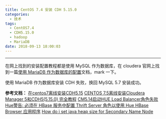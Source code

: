 ```yaml
---
title: CentOS 7.4 安装 CDH 5.15.0
categories:
  - 技术
tags:
  - CentOS7.4
  - CDH5.15.0
  - hadoop
  - MariaDB
date: 2018-09-13 18:00:03
---
```


---
在网上找到的安装配置教程都是使用 MySQL 作为数据库，在 cloudera 官网上找到一篇[使用 MariaDB 作为数据库的配置](https://www.cloudera.com/documentation/enterprise/5-15-x/topics/install_cm_mariadb.html)文档，mark 一下。

使用 MariaDB 作为数据库安装 CDH 失败，换回 MySQL 5.7 安装成功。

**参考文档：**
[在centos7离线安装CDH5.15](https://blog.csdn.net/xiaolong_4_2/article/details/81668847)
[CENTOS 7.5离线安装Cloudera Manager 5和CDH5(5.15.0) 完全教程](https://blog.csdn.net/u013429010/article/details/81744749)
[CM5.14启动HUE Load Balancer角色失败](https://segmentfault.com/q/1010000013552053)
[Hue警告: 必须在 HBase 服务中配置 Thrift Server 角色以使用 Hue HBase Browser 应用程序](https://blog.csdn.net/yuanhaiwn/article/details/80496316)
[How do i set java heap size for Secondary Name Node ](https://community.cloudera.com/t5/Cloudera-Manager-Installation/How-do-i-set-java-heap-size-for-Secondary-Name-Node/td-p/4077)